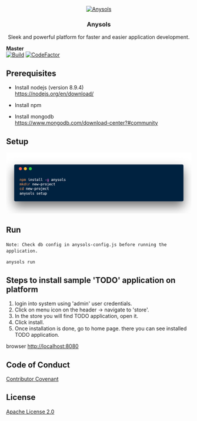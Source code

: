 <p align="center">
  <a href="https://anysols.com">
    <img src="https://anysols.com/assets/img/logo-small.png" alt="Anysols" height=72>
  </a>

  <h3 align="center">Anysols</h3>

  <p align="center">
    Sleek and powerful platform for faster and easier application development.
  </p>
</p>

**Master**  
[![Build](https://github.com/anysols/anysols-odm/workflows/Node%20CI/badge.svg)](https://github.com/anysols/anysols-odm/actions?workflow=Node+CI)
[![CodeFactor](https://www.codefactor.io/repository/github/anysols/anysols/badge)](https://www.codefactor.io/repository/github/anysols/anysols)

## Prerequisites
* Install nodejs  (version 8.9.4)  
https://nodejs.org/en/download/

* Install npm

* Install mongodb  
https://www.mongodb.com/download-center?#community

## Setup
![Set up](resources-old/carbon.png)

## Run
`Note: Check db config in anysols-config.js before running the application.`

```cmd 
anysols run
```

## Steps to install sample 'TODO' application on platform

1. login into system using 'admin' user credentials.
2. Click on menu icon on the header -> navigate to 'store'.
3. In the store you will find TODO application, open it.
4. Click install.
5. Once installation is done, go to home page. there you can see installed TODO application.

browser [http://localhost:8080](http://localhost:8080)

## Code of Conduct
[Contributor Covenant](/CODE_OF_CONDUCT.md)

## License
[Apache License 2.0](/LICENSE)
